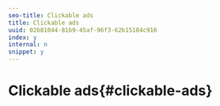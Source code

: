 ```yaml
---
seo-title: Clickable ads
title: Clickable ads
uuid: 02b81044-81b9-45af-96f3-62b15184c916
index: y
internal: n
snippet: y
---
```


# Clickable ads{#clickable-ads}

